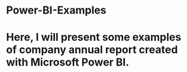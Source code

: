 # Power-BI-Examples
# Here, I will present some examples of company annual report created with Microsoft Power BI. 
